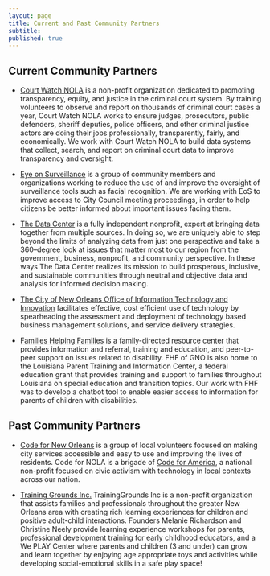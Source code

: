 ```yaml
---
layout: page
title: Current and Past Community Partners
subtitle:
published: true
---
```


## Current Community Partners

* [Court Watch NOLA](https://www.courtwatchnola.org/) is a non-profit organization dedicated to promoting transparency, equity, and justice in the criminal court system. By training volunteers to observe and report on thousands of criminal court cases a year, Court Watch NOLA works to ensure judges, prosecutors, public defenders, sheriff deputies, police officers, and other criminal justice actors are doing their jobs professionally, transparently, fairly, and economically. We work with Court Watch NOLA to build data systems that collect, search, and report on criminal court data to improve transparency and oversight.

* [Eye on Surveillance](https://eyeonsurveillance.org/) is a group of community members and organizations working to reduce the use of and improve the oversight of surveillance tools such as facial recognition. We are working with EoS to improve access to City Council meeting proceedings, in order to help citizens be better informed about important issues facing them.

* [The Data Center](https://www.datacenterresearch.org/) is a fully independent nonprofit, expert at bringing data together from multiple sources. In doing so, we are uniquely able to step beyond the limits of analyzing data from just one perspective and take a 360–degree look at issues that matter most to our region from the government, business, nonprofit, and community perspective. In these ways The Data Center realizes its mission to build prosperous, inclusive, and sustainable communities through neutral and objective data and analysis for informed decision making.

* [The City of New Orleans Office of Information Technology and Innovation](https://nola.gov/iti/) facilitates effective, cost efficient use of technology by spearheading the assessment and deployment of technology based business management solutions, and service delivery strategies.

* [Families Helping Families](https://fhfofgno.org/) is a family-directed resource center that provides information and referral, training and education, and peer-to-peer support on issues related to disability. FHF of GNO is also home to the Louisiana Parent Training and Information Center, a federal education grant that provides training and support to families throughout Louisiana on special education and transition topics. Our work with FHF was to develop a chatbot tool to enable easier access to information for parents of children with disabilities.

## Past Community Partners

* [Code for New Orleans](http://codeforneworleans.org/) is a group of local volunteers focused on making city services accessible and easy to use and improving the lives of residents. Code for NOLA is a brigade of [Code for America](https://www.codeforamerica.org/), a national non-profit focused on civic activism with technology in local contexts across our nation.

* [Training Grounds Inc.](https://www.mytraininggrounds.org/) TrainingGrounds Inc is a non-profit organization that assists families and professionals throughout the greater New Orleans area with creating rich learning experiences for children and positive adult-child interactions. Founders Melanie Richardson and Christine Neely provide learning experience workshops for parents, professional development training for early childhood educators, and a We PLAY Center where parents and children (3 and under) can grow and learn together by enjoying age appropriate toys and activities while developing social-emotional skills in a safe play space!